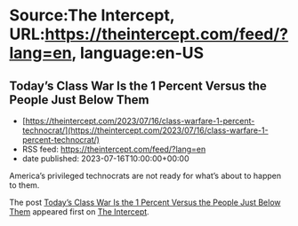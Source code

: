 # Source:The Intercept, URL:https://theintercept.com/feed/?lang=en, language:en-US

## Today’s Class War Is the 1 Percent Versus the People Just Below Them
 - [https://theintercept.com/2023/07/16/class-warfare-1-percent-technocrat/](https://theintercept.com/2023/07/16/class-warfare-1-percent-technocrat/)
 - RSS feed: https://theintercept.com/feed/?lang=en
 - date published: 2023-07-16T10:00:00+00:00

<p>America’s privileged technocrats are not ready for what’s about to happen to them.</p>
<p>The post <a href="https://theintercept.com/2023/07/16/class-warfare-1-percent-technocrat/" rel="nofollow">Today’s Class War Is the 1 Percent Versus the People Just Below Them</a> appeared first on <a href="https://theintercept.com" rel="nofollow">The Intercept</a>.</p>

